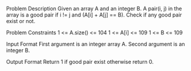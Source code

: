 Problem Description
Given an array A and an integer B. A pair(i, j) in the array is a good pair if i != j and (A[i] + A[j] == B). Check if any good pair exist or not.

Problem Constraints
1 <= A.size() <= 104
1 <= A[i] <= 109
1 <= B <= 109

Input Format
First argument is an integer array A.
Second argument is an integer B.

Output Format
Return 1 if good pair exist otherwise return 0.